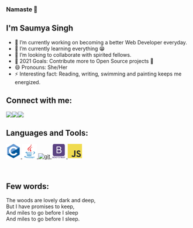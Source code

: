 ### Namaste 🙏

<!--
**ssaumyaa7/ssaumyaa7** is a ✨ _special_ ✨ repository because its `README.md` (this file) appears on your GitHub profile.
-->

## I'm Saumya Singh

- 🔭 I’m currently working on becoming a better Web Developer everyday. 
- 🌱 I’m currently learning everything 😁
- 👯 I’m looking to collaborate with spirited fellows.
- 🥅 2021 Goals: Contribute more to Open Source projects 👷
- 😄 Pronouns: She/Her
- ⚡ Interesting fact: Reading, writing, swimming and painting keeps me energized.


## Connect with me:

<a href="https://twitter.com/ssaumyaa_7" target="_blank"><img height="25" align="left" src="https://image.flaticon.com/icons/svg/2111/2111703.svg?raw=true"></a>
<a href="https://www.linkedin.com/in/ssaumyaa7/" target="_blank"><img height="25" align="left" src="https://image.flaticon.com/icons/svg/2111/2111465.svg?raw=true"></a>
<a href="https://www.instagram.com/ssaumyaa_7/" target="_blank"><img height="25" align="left" src="https://upload.wikimedia.org/wikipedia/commons/thumb/e/e7/Instagram_logo_2016.svg/768px-Instagram_logo_2016.svg.png"></a>

<br>



## Languages and Tools:
<p align="left"> 
   <a href="https://www.cprogramming.com/" target="_blank"> <img src="https://raw.githubusercontent.com/devicons/devicon/master/icons/c/c-original.svg" alt="c" width="40" height="40"/> </a> 
   <a href="https://www.java.com" target="_blank"> <img src="https://raw.githubusercontent.com/devicons/devicon/master/icons/java/java-original.svg" alt="java" width="40" height="40"/> </a> 
   <a href="https://git-scm.com/" target="_blank"> <img src="https://www.vectorlogo.zone/logos/git-scm/git-scm-icon.svg" alt="git" width="40" height="40"/> </a> 
   <a href="https://getbootstrap.com" target="_blank"> <img src="https://raw.githubusercontent.com/devicons/devicon/master/icons/bootstrap/bootstrap-plain-wordmark.svg" alt="bootstrap" width="40" height="40"/> </a> 
    <a href="https://developer.mozilla.org/en-US/docs/Web/JavaScript" target="_blank"> <img src="https://raw.githubusercontent.com/devicons/devicon/master/icons/javascript/javascript-original.svg" alt="javascript" width="40" height="40"/> </a> 
   
 
 
</p>

<br>

## Few words:
<p>
  The woods are lovely dark and deep,<br>
  But I have promises to keep,<br>
  And miles to go before I sleep<br>
  And miles to go before I sleep.<br>

</p>
